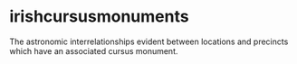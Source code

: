 # irishcursusmonuments
The astronomic interrelationships evident between locations and precincts which have an associated cursus monument.
